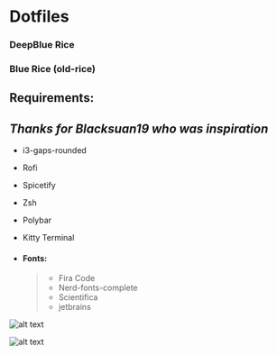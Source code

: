 # Dotfiles

### DeepBlue Rice 

### Blue Rice (old-rice)

## **Requirements:**
## *Thanks for Blacksuan19 who was inspiration*

- i3-gaps-rounded
- Rofi
- Spicetify
- Zsh
- Polybar
- Kitty Terminal

- #### Fonts:
  > - Fira Code
  > - Nerd-fonts-complete
  > - Scientifica
  > - jetbrains

![alt text](https://raw.githubusercontent.com/mahmoudk1000/Dotfiles/master/Screen/i3-new.png)

![alt text](https://raw.githubusercontent.com/mahmoudk1000/Dotfiles/master/Screen/i3.png)
